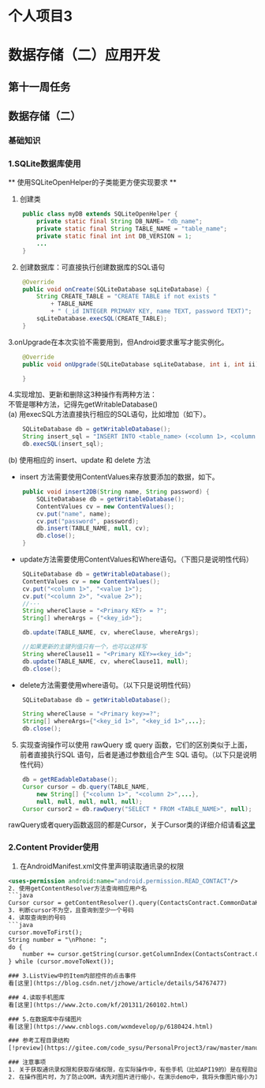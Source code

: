 # 个人项目3
# 数据存储（二）应用开发

## 第十一周任务
## 数据存储（二）

### 基础知识

### 1.SQLite数据库使用

** 使用SQLiteOpenHelper的子类能更方便实现要求 **

1. 创建类
```java
    public class myDB extends SQLiteOpenHelper {
        private static final String DB_NAME= "db_name";
        private static final String TABLE_NAME = "table_name";
        private static final int int DB_VERSION = 1;
        ...
    }
```  
2. 创建数据库：可直接执行创建数据库的SQL语句
```java
    @Override
    public void onCreate(SQLiteDatabase sqLiteDatabase) {
        String CREATE_TABLE = "CREATE TABLE if not exists "
            + TABLE_NAME
            + " (_id INTEGER PRIMARY KEY, name TEXT, password TEXT)";
        sqLiteDatabase.execSQL(CREATE_TABLE);
    }
```
3.onUpgrade在本次实验不需要用到，但Android要求重写才能实例化。
```java
    @Override
    public void onUpgrade(SQLiteDatabase sqLiteDatabase, int i, int ii) {

    }
```

4.实现增加、更新和删除这3种操作有两种方法：  
不管是哪种方法，记得先getWritableDatabase()  
(a) 用execSQL方法直接执行相应的SQL语句，比如增加（如下）。  
```java
    SQLiteDatabase db = getWritableDatabase();
    String insert_sql = "INSERT INTO <table_name> (<column 1>, <column 2>, ···) values (<value 1>, <value 2>, ···)";
    db.execSQL(insert_sql);
```
(b) 使用相应的 insert、update 和 delete 方法

* insert 方法需要使用ContentValues来存放要添加的数据，如下。

```java
    public void insert2DB(String name, String password) {
        SQLiteDatabase db = getWritableDatabase();
        ContentValues cv = new ContentValues();
        cv.put("name", name);
        cv.put("password", password);
        db.insert(TABLE_NAME, null, cv);
        db.close();
    }
```
* update方法需要使用ContentValues和Where语句。（下图只是说明性代码）

```java
    SQLiteDatabase db = getWritableDatabase();
    ContentValues cv = new ContentValues();
    cv.put("<column 1>", "<value 1>");
    cv.put("<column 2>", "<value 2>");
    //···
    String whereClause = "<Primary KEY> = ?";
    String[] whereArgs = {"<key_id>"};

    db.update(TABLE_NAME, cv, whereClause, whereArgs);

    //如果更新的主键列值只有一个，也可以这样写
    String whereClause11 = "<Primary KEY>=<key_id>";
    db.update(TABLE_NAME, cv, whereClause11, null);
    db.close();
```
* delete方法需要使用where语句。（以下只是说明性代码）  
```java
    SQLiteDatabase db = getWritableDatabase();

    String whereClause = "<Primary key>=?";
    String[] whereArgs={"<key_id 1>", "<key_id 1>",...};
    db.close();
```

5. 实现查询操作可以使用 rawQuery 或 query 函数，它们的区别类似于上面，前者直接执行SQL 语句，后者是通过参数组合产生 SQL 语句。（以下只是说明性代码）
```java
    db = getREadableDatabase();
    Cursor cursor = db.query(TABLE_NAME,
        new String[] {"<column 1>", "<column 2>",...},
        null, null, null, null, null);
    Cursor cursor2 = db.rawQuery("SELECT * FROM <TABLE_NAME>", null);
```
rawQuery或者query函数返回的都是Cursor，关于Cursor类的详细介绍请看[这里](http://www.cnblogs.com/TerryBlog/archive/2010/07/05/1771459.html)

### 2.Content Provider使用
1. 在AndroidManifest.xml文件里声明读取通讯录的权限
```xml
<uses-permission android:name="android.permission.READ_CONTACT"/>
2. 使用getContentResolver方法查询相应用户名
```java
Cursor cursor = getContentResolver().query(ContactsContract.CommonDataKinds.Phone.CONTENT_URI,null, ContactsContract.CommonDataKinds.Phone.DISPLAY_NAME + " = \"" + username + "\"", null, null);
3. 判断cursor不为空，且查询到至少一个号码
4. 读取查询到的号码
```java
cursor.moveToFirst();
String number = "\nPhone: ";
do {
    number += cursor.getString(cursor.getColumnIndex(ContactsContract.CommonDataKinds.Phone.NUMBER)) + "         ";
} while (cursor.moveToNext());

### 3.ListView中的Item内部控件的点击事件
看[这里](https://blog.csdn.net/jzhowe/article/details/54767477)

### 4.读取手机图库
看[这里](https://www.2cto.com/kf/201311/260102.html)

### 5.在数据库中存储图片
看[这里](https://www.cnblogs.com/wxmdevelop/p/6180424.html)

### 参考工程目录结构
[!preview](https://gitee.com/code_sysu/PersonalProject3/raw/master/manual/images2/catalog.png)

### 注意事项
1. 关于获取通讯录权限和获取存储权限，在实际操作中，有些手机（比如API19的）是在程勋运行的时候进行询问是否给予权限；有些手机（比如API23的），不会提示，需要你自己到设置界面下开启本应用程序的获取权限。所以，如果你在点击这些相关功能的按钮时闪退，先去看一眼权限有没有开吧。  
2. 在操作图片时，为了防止OOM，请先对图片进行缩小，在演示demo中，我将头像图片缩小为100*100的了。   


